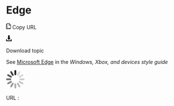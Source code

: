 # Edge

![Copy URL](media/edge/Copy.png)
Copy URL

![Download](media/edge/Download.png)

Download topic

See  [Microsoft Edge](https://worldready.cloudapp.net/Styleguide/Read?id=2547&topicid=32472) in the *Windows, Xbox, and devices style guide*

![In progress](media/edge/activity-large.gif)

URL :
